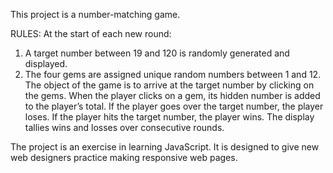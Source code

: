 This project is a number-matching game.

RULES:
At the start of each new round:
1. A target number between 19 and 120 is randomly generated and displayed. 
2. The four gems are assigned unique random numbers between 1 and 12.
The object of the game is to arrive at the target number by clicking on the gems.
When the player clicks on a gem, its hidden number is added to the player’s total.
If the player goes over the target number, the player loses.
If the player hits the target number, the player wins.
The display tallies wins and losses over consecutive rounds.
 
The project is an exercise in learning JavaScript. It is designed to give new web designers practice making responsive web pages. 
